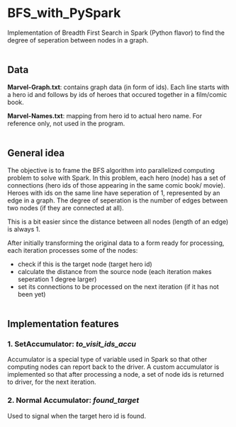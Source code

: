 # BFS_with_PySpark
Implementation of Breadth First Search in Spark (Python flavor) to find the degree of seperation between nodes in a graph.
<br/><br/>

## Data
**Marvel-Graph.txt**: contains graph data (in form of ids). Each line starts with a hero id and follows by ids of heroes that occured together in a film/comic book. 

**Marvel-Names.txt**: mapping from hero id to actual hero name. For reference only, not used in the program.
<br/><br/>

## General idea
The objective is to frame the BFS algorithm into parallelized computing problem to solve with Spark. In this problem, each hero (node) has a set of connections (hero ids of those appearing in the same comic book/ movie). Heroes with ids on the same line have seperation of 1, represented by an edge in a graph. The degree of seperation is the number of edges between two nodes (if they are connected at all).

This is a bit easier since the distance between all nodes (length of an edge) is always 1.

After initially transforming the original data to a form ready for processing, each iteration processes some of the nodes:
* check if this is the target node (target hero id)
* calculate the distance from the source node (each iteration makes seperation 1 degree larger)
* set its connections to be processed on the next iteration (if it has not been yet)
<br/><br/>

## Implementation features

### 1. SetAccumulator: **_to_visit_ids_accu_**

Accumulator is a special type of variable used in Spark so that other computing nodes can report back to the driver. A custom accumulator is implemented so that after processing a node, a set of node ids is returned to driver, for the next iteration.

### 2. Normal Accumulator: **_found_target_**

Used to signal when the target hero id is found.
